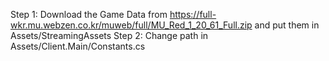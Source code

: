 Step 1: Download the Game Data from
https://full-wkr.mu.webzen.co.kr/muweb/full/MU_Red_1_20_61_Full.zip
and put them in Assets/StreamingAssets
Step 2: Change path in Assets/Client.Main/Constants.cs
